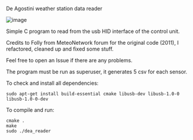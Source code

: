 De Agostini weather station data reader

![image](https://user-images.githubusercontent.com/15829877/130367641-15b14f5a-2320-4fe8-8570-8837af5f9190.png)


Simple C program to read from the usb HID interface of the control unit.

Credits to Folly from MeteoNetwork forum for the original code (2011), I refactored, cleaned up and fixed some stuff.

Feel free to open an Issue if there are any problems.

The program must be run as superuser, it generates 5 csv for each sensor.

To check and install all dependencies:
```
sudo apt-get install build-essential cmake libusb-dev libusb-1.0-0 libusb-1.0-0-dev
```


To compile and run:
```
cmake .
make
sudo ./dea_reader
```
